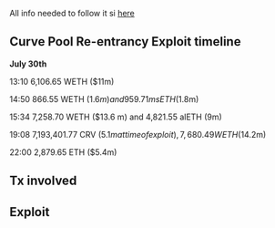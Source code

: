All info needed to follow it si [here](https://hackmd.io/@LlamaRisk/BJzSKHNjn)

## Curve Pool Re-entrancy Exploit timeline

**July 30th**

13:10 6,106.65 WETH ($11m)

14:50 866.55 WETH ($1.6 m) and 959.71 msETH ($1.8m)

15:34 7,258.70 WETH ($13.6 m) and 4,821.55 alETH (9m)

19:08 7,193,401.77 CRV ($5.1m at time of exploit), 7,680.49 WETH ($14.2m)

22:00 2,879.65 ETH ($5.4m)

## Tx involved


## Exploit
